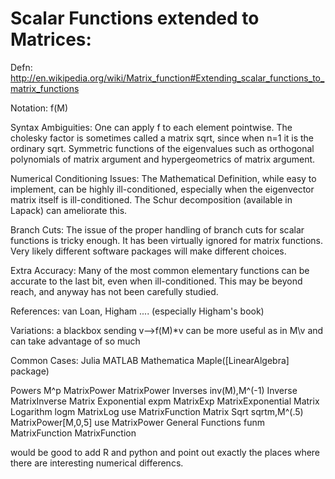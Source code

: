 # Scalar Functions extended to Matrices:
Defn:
http://en.wikipedia.org/wiki/Matrix_function#Extending_scalar_functions_to_matrix_functions

Notation: f(M)

Syntax Ambiguities:  One can apply f to each element pointwise. 
                     The cholesky factor is sometimes called a matrix sqrt,
                           since when n=1 it is the ordinary sqrt.
                     Symmetric functions of the eigenvalues such as
                         orthogonal polynomials of matrix argument and hypergeometrics
                         of matrix argument.

Numerical Conditioning Issues: The Mathematical Definition, while easy to implement, 
      can be highly ill-conditioned, especially when the eigenvector matrix itself
      is ill-conditioned.  The Schur decomposition (available in Lapack) can ameliorate this.

Branch Cuts:  The issue of the proper handling of branch cuts for scalar functions
              is tricky enough.  It has been virtually ignored for matrix functions.
               Very likely different software packages will make different choices.

Extra Accuracy:  Many of the most common elementary functions can be accurate to
                the last bit, even when ill-conditioned.  This may be beyond
                 reach, and anyway has not been carefully studied.

References: van Loan, Higham ....  (especially Higham's book)

Variations:  a blackbox sending v-->f(M)*v can be more useful as in M\v
             and can take advantage of so much
 
                      


Common Cases:                Julia  MATLAB            Mathematica            Maple([LinearAlgebra] package)

Powers                               M^p              MatrixPower            MatrixPower
Inverses                             inv(M),M^(-1)    Inverse                MatrixInverse
Matrix Exponential                   expm             MatrixExp              MatrixExponential
Matrix Logarithm                     logm             MatrixLog              use MatrixFunction
Matrix Sqrt                          sqrtm,M^(.5)     MatrixPower[M,0,5]     use MatrixPower
General Functions                    funm             MatrixFunction         MatrixFunction

would be good to add R and python and point out exactly the places where there are interesting
numerical differencs.
